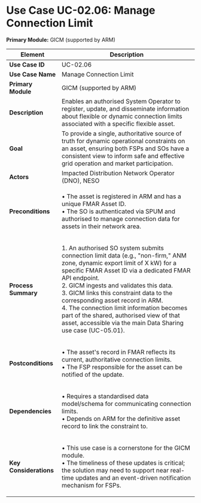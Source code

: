 # Use Case UC-02.06: Manage Connection Limit

**Primary Module:** GICM (supported by ARM)

| **Element**            | **Description**                                                                                                                                                                                                                                                                                                                                                                                                                                                                    |
| ---------------------- | ---------------------------------------------------------------------------------------------------------------------------------------------------------------------------------------------------------------------------------------------------------------------------------------------------------------------------------------------------------------------------------------------------------------------------------------------------------------------------------- |
| **Use Case ID**        | UC-02.06                                                                                                                                                                                                                                                                                                                                                                                                                                                                           |
| **Use Case Name**      | Manage Connection Limit                                                                                                                                                                                                                                                                                                                                                                                                                                                            |
| **Primary Module**     | GICM (supported by ARM)                                                                                                                                                                                                                                                                                                                                                                                                                                                            |
| **Description**        | Enables an authorised System Operator to register, update, and disseminate information about flexible or dynamic connection limits associated with a specific flexible asset.                                                                                                                                                                                                                                                                                                      |
| **Goal**               | To provide a single, authoritative source of truth for dynamic operational constraints on an asset, ensuring both FSPs and SOs have a consistent view to inform safe and effective grid operation and market participation.                                                                                                                                                                                                                                                        |
| **Actors**             | Impacted Distribution Network Operator (DNO), NESO                                                                                                                                                                                                                                                                                                                                                                                                                                 |
| **Preconditions**      | <p>• The asset is registered in ARM and has a unique FMAR Asset ID.<br>• The SO is authenticated via SPUM and authorised to manage connection data for assets in their network area.</p>                                                                                                                                                                                                                                                                                           |
| **Process Summary**    | <p>1. An authorised SO system submits connection limit data (e.g., "non-firm," ANM zone, dynamic export limit of X kW) for a specific FMAR Asset ID via a dedicated FMAR API endpoint.<br>2. GICM ingests and validates this data.<br>3. GICM links this constraint data to the corresponding asset record in ARM.<br>4. The connection limit information becomes part of the shared, authorised view of that asset, accessible via the main Data Sharing use case (UC-05.01).</p> |
| **Postconditions**     | <p>• The asset's record in FMAR reflects its current, authoritative connection limits.<br>• The FSP responsible for the asset can be notified of the update.</p>                                                                                                                                                                                                                                                                                                                   |
| **Dependencies**       | <p>• Requires a standardised data model/schema for communicating connection limits.<br>• Depends on ARM for the definitive asset record to link the constraint to.</p>                                                                                                                                                                                                                                                                                                             |
| **Key Considerations** | <p>• This use case is a cornerstone for the GICM module.<br>• The timeliness of these updates is critical; the solution may need to support near real-time updates and an event-driven notification mechanism for FSPs.</p>                                                                                                                                                                                                                                                        |
